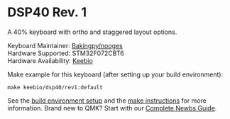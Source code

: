 # DSP40 Rev. 1

A 40% keyboard with ortho and staggered layout options.

Keyboard Maintainer: [Bakingpy/nooges](https://github.com/nooges)  
Hardware Supported: STM32F072CBT6  
Hardware Availability: [Keebio](https://keeb.io/)  

Make example for this keyboard (after setting up your build environment):

    make keebio/dsp40/rev1:default

See the [build environment setup](https://docs.qmk.fm/#/getting_started_build_tools) and the [make instructions](https://docs.qmk.fm/#/getting_started_make_guide) for more information. Brand new to QMK? Start with our [Complete Newbs Guide](https://docs.qmk.fm/#/newbs).

